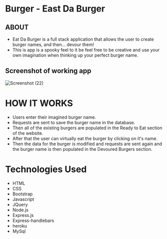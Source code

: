 # Burger - East Da Burger

## ABOUT
  * Eat Da Burger is a full stack application that allows the user to create burger names, and then... devour them!
  * This is app is a spooky feel to it be feel free to be creative and use your own imagination when thinking up your perfect burger name.


## Screenshot of working app

![Screenshot (22)](https://user-images.githubusercontent.com/53095806/68724202-d24a5780-0588-11ea-841d-82339880b97e.png)


# HOW IT WORKS
 * Users enter their imagined burger name.
 * Requests are sent to save the burger name in the database.
 * Then all of the existing burgers are populated in the Ready to Eat section of the website.
 * After that the user can virtually eat the burger by clicking on it's name.
 * Then the data for the burger is modified and requests are sent again and the burger name is then populated in the Devoured Burgers section.
 
 # Technologies Used
 
  * HTML
  * CSS
  * Bootstrap
  * Javascript
  * JQuery
  * Node.js
  * Express.js
  * Express-handlebars
  * heroku
  * MySql
  

